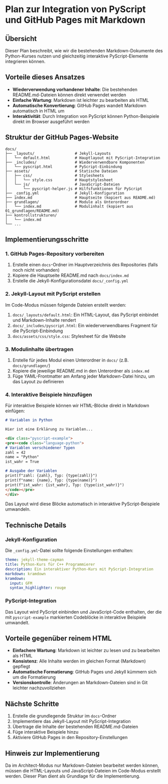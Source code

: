 # Plan zur Integration von PyScript und GitHub Pages mit Markdown

## Übersicht

Dieser Plan beschreibt, wie wir die bestehenden Markdown-Dokumente des Python-Kurses nutzen und gleichzeitig interaktive PyScript-Elemente integrieren können.

## Vorteile dieses Ansatzes

- **Wiederverwendung vorhandener Inhalte**: Die bestehenden README.md-Dateien können direkt verwendet werden
- **Einfache Wartung**: Markdown ist leichter zu bearbeiten als HTML
- **Automatische Konvertierung**: GitHub Pages wandelt Markdown automatisch in HTML um
- **Interaktivität**: Durch Integration von PyScript können Python-Beispiele direkt im Browser ausgeführt werden

## Struktur der GitHub Pages-Website

```
docs/
├── _layouts/                  # Jekyll-Layouts
│   └── default.html           # Hauptlayout mit PyScript-Integration
├── _includes/                 # Wiederverwendbare Komponenten
│   └── pyscript.html          # PyScript-Einbindung
├── assets/                    # Statische Dateien
│   ├── css/                   # Stylesheets
│   │   └── style.css          # Hauptstylesheet
│   └── js/                    # JavaScript-Dateien
│       └── pyscript-helper.js # Hilfsfunktionen für PyScript
├── _config.yml                # Jekyll-Konfiguration
├── index.md                   # Hauptseite (kopiert aus README.md)
├── grundlagen/                # Module als Unterordner
│   └── index.md               # Modulinhalt (kopiert aus 01_grundlagen/README.md)
├── kontrollstrukturen/
│   └── index.md
└── ...
```

## Implementierungsschritte

### 1. GitHub Pages-Repository vorbereiten

1. Erstelle einen `docs`-Ordner im Hauptverzeichnis des Repositories (falls noch nicht vorhanden)
2. Kopiere die Hauptseite README.md nach `docs/index.md`
3. Erstelle die Jekyll-Konfigurationsdatei `docs/_config.yml`

### 2. Jekyll-Layout mit PyScript erstellen

Im Code-Modus müssen folgende Dateien erstellt werden:

1. `docs/_layouts/default.html`: Ein HTML-Layout, das PyScript einbindet und Markdown-Inhalte rendert
2. `docs/_includes/pyscript.html`: Ein wiederverwendbares Fragment für die PyScript-Einbindung
3. `docs/assets/css/style.css`: Stylesheet für die Website

### 3. Modulinhalte übertragen

1. Erstelle für jedes Modul einen Unterordner in `docs/` (z.B. `docs/grundlagen/`)
2. Kopiere die jeweilige README.md in den Unterordner als `index.md`
3. Füge YAML-Frontmatter am Anfang jeder Markdown-Datei hinzu, um das Layout zu definieren

### 4. Interaktive Beispiele hinzufügen

Für interaktive Beispiele können wir HTML-Blöcke direkt in Markdown einfügen:

```markdown
# Variablen in Python

Hier ist eine Erklärung zu Variablen...

<div class="pyscript-example">
<pre><code class="language-python">
# Variablen verschiedener Typen
zahl = 42
name = "Python"
ist_wahr = True

# Ausgabe der Variablen
print(f"zahl: {zahl}, Typ: {type(zahl)}")
print(f"name: {name}, Typ: {type(name)}")
print(f"ist_wahr: {ist_wahr}, Typ: {type(ist_wahr)}")
</code></pre>
</div>
```

Das Layout wird diese Blöcke automatisch in interaktive PyScript-Beispiele umwandeln.

## Technische Details

### Jekyll-Konfiguration

Die `_config.yml`-Datei sollte folgende Einstellungen enthalten:

```yaml
theme: jekyll-theme-cayman
title: Python-Kurs für C++ Programmierer
description: Ein interaktiver Python-Kurs mit PyScript-Integration
markdown: kramdown
kramdown:
  input: GFM
  syntax_highlighter: rouge
```

### PyScript-Integration

Das Layout wird PyScript einbinden und JavaScript-Code enthalten, der die mit `pyscript-example` markierten Codeblöcke in interaktive Beispiele umwandelt.

## Vorteile gegenüber reinem HTML

- **Einfachere Wartung**: Markdown ist leichter zu lesen und zu bearbeiten als HTML
- **Konsistenz**: Alle Inhalte werden im gleichen Format (Markdown) gepflegt
- **Automatische Formatierung**: GitHub Pages und Jekyll kümmern sich um die Formatierung
- **Versionskontrolle**: Änderungen an Markdown-Dateien sind in Git leichter nachzuvollziehen

## Nächste Schritte

1. Erstelle die grundlegende Struktur im `docs`-Ordner
2. Implementiere das Jekyll-Layout mit PyScript-Integration
3. Übertrage die Inhalte der bestehenden README.md-Dateien
4. Füge interaktive Beispiele hinzu
5. Aktiviere GitHub Pages in den Repository-Einstellungen

## Hinweis zur Implementierung

Da im Architect-Modus nur Markdown-Dateien bearbeitet werden können, müssen die HTML-Layouts und JavaScript-Dateien im Code-Modus erstellt werden. Dieser Plan dient als Grundlage für die Implementierung.